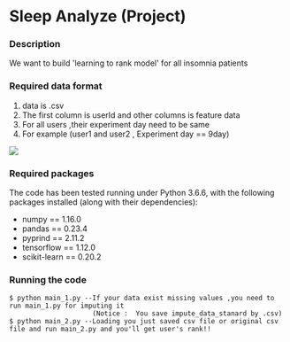 #  Sleep Analyze (Project)

### Description
We want to build 'learning to rank model' for all insomnia patients





### Required data format
1. data is .csv 
2. The first column is userId and other columns is feature data
3. For all users ,their experiment day need to be same
4. For example (user1 and user2 , Experiment day == 9day)


![](https://github.com/hsuchengmath/Sleep_Analyze/blob/master/sample_data.png)




### Required packages
The code has been tested running under Python 3.6.6, with the following packages installed (along with their dependencies):

- numpy == 1.16.0
- pandas == 0.23.4
- pyprind == 2.11.2
- tensorflow == 1.12.0
- scikit-learn == 0.20.2

### Running the code
```
$ python main_1.py --If your data exist missing values ,you need to run main_1.py for imputing it 
                     (Notice :  You save impute_data_stanard by .csv)
$ python main_2.py --Loading you just saved csv file or original csv file and run main_2.py and you'll get user's rank!!

```
